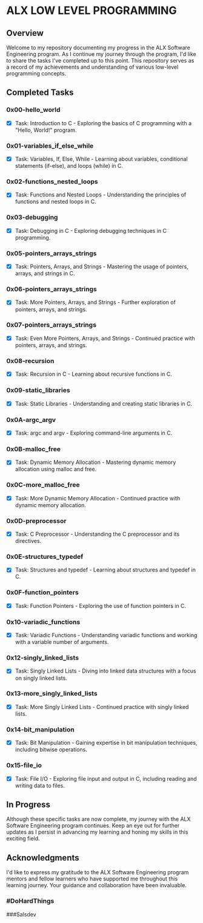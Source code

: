 # ALX LOW LEVEL PROGRAMMING

## Overview

Welcome to my repository documenting my progress in the ALX Software Engineering program. As I continue my journey through the program, I'd like to share the tasks I've completed up to this point. This repository serves as a record of my achievements and understanding of various low-level programming concepts.

## Completed Tasks

### 0x00-hello_world
- [x] Task: Introduction to C - Exploring the basics of C programming with a "Hello, World!" program.

### 0x01-variables_if_else_while
- [x] Task: Variables, If, Else, While - Learning about variables, conditional statements (if-else), and loops (while) in C.

### 0x02-functions_nested_loops
- [x] Task: Functions and Nested Loops - Understanding the principles of functions and nested loops in C.

### 0x03-debugging
- [x] Task: Debugging in C - Exploring debugging techniques in C programming.

### 0x05-pointers_arrays_strings
- [x] Task: Pointers, Arrays, and Strings - Mastering the usage of pointers, arrays, and strings in C.

### 0x06-pointers_arrays_strings
- [x] Task: More Pointers, Arrays, and Strings - Further exploration of pointers, arrays, and strings.

### 0x07-pointers_arrays_strings
- [x] Task: Even More Pointers, Arrays, and Strings - Continued practice with pointers, arrays, and strings.

### 0x08-recursion
- [x] Task: Recursion in C - Learning about recursive functions in C.

### 0x09-static_libraries
- [x] Task: Static Libraries - Understanding and creating static libraries in C.

### 0x0A-argc_argv
- [x] Task: argc and argv - Exploring command-line arguments in C.

### 0x0B-malloc_free
- [x] Task: Dynamic Memory Allocation - Mastering dynamic memory allocation using malloc and free.

### 0x0C-more_malloc_free
- [x] Task: More Dynamic Memory Allocation - Continued practice with dynamic memory allocation.

### 0x0D-preprocessor
- [x] Task: C Preprocessor - Understanding the C preprocessor and its directives.

### 0x0E-structures_typedef
- [x] Task: Structures and typedef - Learning about structures and typedef in C.

### 0x0F-function_pointers
- [x] Task: Function Pointers - Exploring the use of function pointers in C.

### 0x10-variadic_functions
- [x] Task: Variadic Functions - Understanding variadic functions and working with a variable number of arguments.

### 0x12-singly_linked_lists
- [x] Task: Singly Linked Lists - Diving into linked data structures with a focus on singly linked lists.

### 0x13-more_singly_linked_lists
- [x] Task: More Singly Linked Lists - Continued practice with singly linked lists.

### 0x14-bit_manipulation
- [x] Task: Bit Manipulation - Gaining expertise in bit manipulation techniques, including bitwise operations.

### 0x15-file_io
- [x] Task: File I/O - Exploring file input and output in C, including reading and writing data to files.

## In Progress

Although these specific tasks are now complete, my journey with the ALX Software Engineering program continues. Keep an eye out for further updates as I persist in advancing my learning and honing my skills in this exciting field.

## Acknowledgments

I'd like to express my gratitude to the ALX Software Engineering program mentors and fellow learners who have supported me throughout this learning journey. Your guidance and collaboration have been invaluable.

### #DoHardThings
###Salsdev
